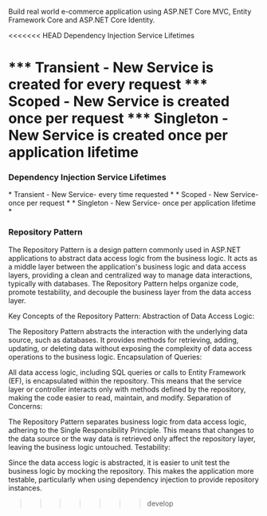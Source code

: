 Build real world e-commerce application using ASP.NET Core MVC, Entity Framework Core and ASP.NET Core Identity.

<<<<<<< HEAD
Dependency Injection Service Lifetimes

*** Transient - New Service is created for every request
*** Scoped - New Service is created once per request
*** Singleton - New Service is created once per application lifetime
=======
<h3>Dependency Injection Service Lifetimes</h3>
* Transient - New Service- every time requested *
* Scoped - New Service- once per request *
* Singleton - New Service- once per application lifetime *

<h3>Repository Pattern </h3>
<p>The Repository Pattern is a design pattern commonly used in ASP.NET applications to abstract data access logic from the business logic. It acts as a middle layer between the application's business logic and data access layers, providing a clean and centralized way to manage data interactions, typically with databases. The Repository Pattern helps organize code, promote testability, and decouple the business layer from the data access layer.

Key Concepts of the Repository Pattern:
Abstraction of Data Access Logic:

The Repository Pattern abstracts the interaction with the underlying data source, such as databases. 
It provides methods for retrieving, adding, updating, or deleting data without exposing the complexity of 
data access operations to the business logic.
Encapsulation of Queries:

All data access logic, including SQL queries or calls to Entity Framework (EF), is encapsulated within the repository. This means that the service layer or controller interacts only with methods defined by the repository, making the code easier to read, maintain, and modify.
Separation of Concerns:

The Repository Pattern separates business logic from data access logic, adhering to the Single Responsibility Principle. This means that changes to the data source or the way data is retrieved only affect the repository layer, leaving the business logic untouched.
Testability:

Since the data access logic is abstracted, it is easier to unit test the business logic by mocking the repository. This makes the application more testable, particularly when using dependency injection to provide repository instances.</p>
>>>>>>> develop
